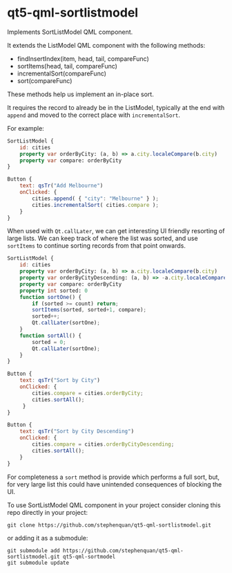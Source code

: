 # qt5-qml-sortlistmodel
Implements SortListModel QML component.

It extends the ListModel QML component with the following methods:

 - findInsertIndex(item, head, tail, compareFunc)
 - sortItems(head, tail, compareFunc)
 - incrementalSort(compareFunc)
 - sort(compareFunc)

These methods help us implement an in-place sort.

It requires the record to already be in the ListModel, typically at the
end with `append` and moved to the correct place with `incrementalSort`.

For example:

```qml
SortListModel {
    id: cities
    property var orderByCity: (a, b) => a.city.localeCompare(b.city)
    property var compare: orderByCity
}

Button {
    text: qsTr("Add Melbourne")
    onClicked: {
        cities.append( { "city": "Melbourne" } );
        cities.incrementalSort( cities.compare );
    }
}
```

When used with `Qt.callLater`, we can get interesting UI friendly resorting
of large lists. We can keep track of where the list was sorted, and use
`sortItems` to continue sorting records from that point onwards.

```qml
SortListModel {
    id: cities
    property var orderByCity: (a, b) => a.city.localeCompare(b.city)
    property var orderByCityDescending: (a, b) => -a.city.localeCompare(b.city)
    property var compare: orderByCity
    property int sorted: 0
    function sortOne() {
        if (sorted >= count) return;
        sortItems(sorted, sorted+1, compare);
        sorted++;
        Qt.callLater(sortOne);
    }
    function sortAll() {
        sorted = 0;
        Qt.callLater(sortOne);
    }
}

Button {
    text: qsTr("Sort by City")
    onClicked: {
        cities.compare = cities.orderByCity;
        cities.sortAll();
     }
}

Button {
    text: qsTr("Sort by City Descending")
    onClicked: {
        cities.compare = cities.orderByCityDescending;
        cities.sortAll();
    }
}
```

For completeness a `sort` method is provide which performs a full sort,
but, for very large list this could have unintended consequences of
blocking the UI.

To use SortListModel QML component in your project consider cloning this
repo directly in your project:

    git clone https://github.com/stephenquan/qt5-qml-sortlistmodel.git
    
or adding it as a submodule:

    git submodule add https://github.com/stephenquan/qt5-qml-sortlistmodel.git qt5-qml-sortmodel
    git submodule update

